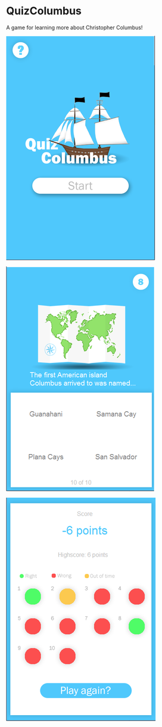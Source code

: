 # QuizColumbus
A game for learning more about Christopher Columbus!

![alt text](https://github.com/laijnaloo/QuizColumbus/blob/master/q1.png "Start Screen")

![alt text](https://github.com/laijnaloo/QuizColumbus/blob/master/q2.png "Game")

![alt text](https://github.com/laijnaloo/QuizColumbus/blob/master/q3.png "Game Over")




